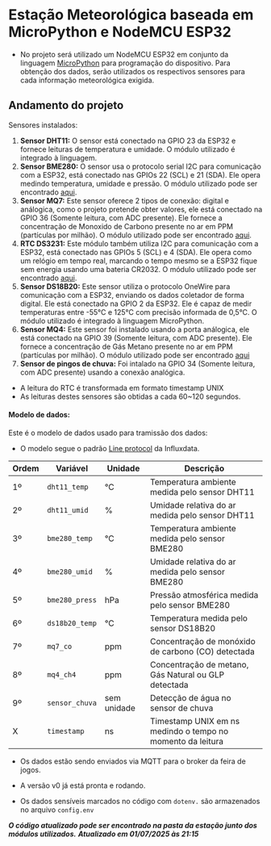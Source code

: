 # Estação Meteorológica baseada em MicroPython e NodeMCU ESP32

- No projeto será utilizado um NodeMCU ESP32 em conjunto da linguagem [MicroPython](http://micropython.org/) para programação do dispositivo. Para obtenção dos dados, serão utilizados os respectivos sensores para cada informação meteorológica exigida.

## Andamento do projeto

Sensores instalados:

1. **Sensor DHT11:** O sensor está conectado na GPIO 23 da ESP32 e fornece leituras de temperatura e umidade. O módulo utilizado é integrado à linguagem.
1. **Sensor BME280:** O sensor usa o protocolo serial I2C para comunicação com a ESP32, está conectado nas GPIOs 22 (SCL) e 21 (SDA). Ele opera medindo temperatura, umidade e pressão. O módulo utilizado pode ser encontrado [aqui](https://github.com/kevbu/micropython-bme280/tree/master).
1. **Sensor MQ7:** Este sensor oferece 2 tipos de conexão: digital e análogica, como o projeto pretende obter valores, ele está conectado na GPIO 36 (Somente leitura, com ADC presente). Ele fornece a concentração de Monoxido de Carbono presente no ar em PPM (partículas por milhão). O módulo utilizado pode ser encontrado [aqui](https://github.com/kartun83/micropython-MQ/tree/master).
1. **RTC DS3231:** Este módulo também utiliza I2C para comunicação com a ESP32, está conectado nas GPIOs 5 (SCL) e 4 (SDA). Ele opera como um relógio em tempo real, marcando o tempo mesmo se a ESP32 fique sem energia usando uma bateria CR2032. O módulo utilizado pode ser encontrado [aqui](https://github.com/pangopi/micropython-DS3231-AT24C32).
1. **Sensor DS18B20:** Este sensor utiliza o protocolo OneWire para comunicação com a ESP32, enviando os dados coletador de forma digital. Ele está conectado na GPIO 2 da ESP32. Ele é capaz de medir temperaturas entre -55°C e 125°C com precisão informada de 0,5°C. O módulo utilizado é integrado à linguagem MicroPython.
1. **Sensor MQ4:** Este sensor foi instalado usando a porta análogica, ele está conectado na GPIO 39 (Somente leitura, com ADC presente). Ele fornece a concentração de Gás Metano presente no ar em PPM (partículas por milhão). O módulo utilizado pode ser encontrado [aqui](https://github.com/kartun83/micropython-MQ/tree/master)
1. **Sensor de pingos de chuva:** Foi intalado na GPIO 34 (Somente leitura, com ADC presente) usando a conexão analógica.


- A leitura do RTC é transformada em formato timestamp UNIX 
- As leituras destes sensores são obtidas a cada 60~120 segundos.

#### Modelo de dados:
Este é o modelo de dados usado para tramissão dos dados:
* O modelo segue o padrão [Line protocol](https://docs.influxdata.com/influxdb/v2/reference/syntax/line-protocol/) da Influxdata.

| Ordem | Variável| Unidade| Descrição|
|-|-|-|-|
| 1º| `dht11_temp`| °C| Temperatura ambiente medida pelo sensor DHT11|
| 2º| `dht11_umid`| %| Umidade relativa do ar medida pelo sensor DHT11|
| 3º| `bme280_temp`| °C| Temperatura ambiente medida pelo sensor BME280|
| 4º| `bme280_umid`| %| Umidade relativa do ar medida pelo sensor BME280|
| 5º| `bme280_press`| hPa| Pressão atmosférica medida pelo sensor BME280|
| 6º| `ds18b20_temp`| °C| Temperatura medida pelo sensor DS18B20|
| 7º| `mq7_co`| ppm| Concentração de monóxido de carbono (CO) detectada  |
| 8º| `mq4_ch4`| ppm| Concentração de metano, Gás Natural ou GLP detectada   |
| 9º| `sensor_chuva`| sem unidade |Detecção de água no sensor de chuva|
|X|`timestamp`|ns|Timestamp UNIX em ns medindo o tempo no momento da leitura|

- Os dados estão sendo enviados via MQTT para o broker da feira de jogos.
- A versão v0 já está pronta e rodando.

- Os dados sensíveis marcados no código com `dotenv.` são armazenados no arquivo `config.env`


***O código atualizado pode ser encontrado na pasta da estação junto dos módulos utilizados.***
***Atualizado em 01/07/2025 às 21:15***
